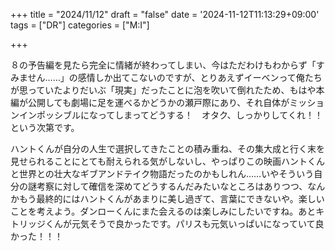 +++
title = "2024/11/12"
draft = "false"
date = '2024-11-12T11:13:29+09:00'
tags = ["DR"]
categories = ["M:I"]

+++

８の予告編を見たら完全に情緒が終わってしまい、今はただわけもわからず「すみません……」の感情しか出てこないのですが、とりあえずイーベンって俺たちが思っていたよりだいぶ「現実」だったことに泡を吹いて倒れたため、もはや本編が公開しても劇場に足を運べるかどうかの瀬戸際にあり、それ自体がミッションインポッシブルになってしまってどうする！　オタク、しっかりしてくれ！！　という次第です。

ハントくんが自分の人生で選択してきたことの積み重ね、その集大成と行く末を見せられることにとても耐えられる気がしないし、やっぱりこの映画ハントくんと世界との壮大なギブアンドテイク物語だったのかもしれん……いやそういう自分の謎考察に対して確信を深めてどうするんだみたいなところはありつつ、なんかもう最終的にはハントくんがあまりに美し過ぎて、言葉にできないや。楽しいことを考えよう。ダンローくんにまた会えるのは楽しみにしたいですね。あとキトリッジくんが元気そうで良かったです。パリスも元気いっぱいになっていて良かった！！！
